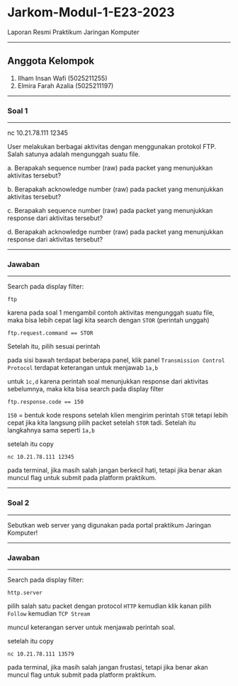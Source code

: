# Jarkom-Modul-1-E23-2023
Laporan Resmi Praktikum Jaringan Komputer
***
## Anggota Kelompok
1. Ilham Insan Wafi (5025211255)
2. Elmira Farah Azalia (5025211197)

---
### Soal 1
---
nc 10.21.78.111 12345

User melakukan berbagai aktivitas dengan menggunakan protokol FTP. Salah satunya adalah mengunggah suatu file.

a. Berapakah sequence number (raw) pada packet yang menunjukkan aktivitas tersebut? 

b. Berapakah acknowledge number (raw) pada packet yang menunjukkan aktivitas tersebut? 

c. Berapakah sequence number (raw) pada packet yang menunjukkan response dari aktivitas tersebut?

d. Berapakah acknowledge number (raw) pada packet yang menunjukkan response dari aktivitas tersebut?

---
### Jawaban
---
Search pada display filter:
```
ftp 
```
karena pada soal 1 mengambil contoh aktivitas mengunggah suatu file, maka bisa lebih cepat lagi kita search dengan `STOR` (perintah unggah)
```
ftp.request.command == STOR
```
Setelah itu, pilih sesuai perintah


pada sisi bawah terdapat beberapa panel, klik panel `Transmission Control Protocol` terdapat keterangan untuk menjawab `1a,b`


untuk `1c,d` karena perintah soal menunjukkan response dari aktivitas sebelumnya, maka kita bisa search pada display filter 
```
ftp.response.code == 150
```
`150` = bentuk kode respons setelah klien mengirim perintah `STOR`
tetapi lebih cepat jika kita langsung pilih packet setelah `STOR` tadi. Setelah itu langkahnya sama seperti `1a,b`


setelah itu copy 
```
nc 10.21.78.111 12345
```
pada terminal, jika masih salah jangan berkecil hati, tetapi jika benar akan muncul flag untuk submit pada platform praktikum.

---
### Soal 2
---
Sebutkan web server yang digunakan pada portal praktikum Jaringan Komputer!

---
### Jawaban
---

Search pada display filter:
```
http.server
```
pilih salah satu packet dengan protocol `HTTP` kemudian klik kanan pilih `Follow` kemudian `TCP Stream`


muncul keterangan server untuk menjawab perintah soal.


setelah itu copy 
```
nc 10.21.78.111 13579
```
pada terminal, jika masih salah jangan frustasi, tetapi jika benar akan muncul flag untuk submit pada platform praktikum.




